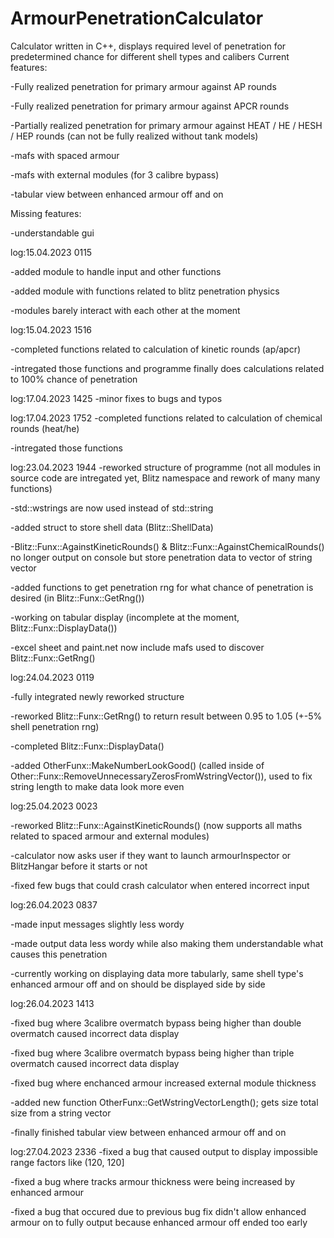 # ArmourPenetrationCalculator
Calculator written in C++, displays required level of penetration for predetermined chance for different shell types and calibers
Current features:

-Fully realized penetration for primary armour against AP rounds

-Fully realized penetration for primary armour against APCR rounds

-Partially realized penetration for primary armour against HEAT / HE / HESH / HEP  rounds (can not be fully realized without tank models)

-mafs with spaced armour

-mafs with external modules (for 3 calibre bypass)

-tabular view between enhanced armour off and on


Missing features:

-understandable gui



log:15.04.2023 0115

-added module to handle input and other functions

-added module with functions related to blitz penetration physics

-modules barely interact with each other at the moment



log:15.04.2023 1516

-completed functions related to calculation of kinetic rounds (ap/apcr)

-intregated those functions and programme finally does calculations related to 100% chance of penetration



log:17.04.2023 1425
-minor fixes to bugs and typos



log:17.04.2023 1752
-completed functions related to calculation of chemical rounds (heat/he)

-intregated those functions



log:23.04.2023 1944
-reworked structure of programme (not all modules in source code are intregated yet, Blitz namespace and rework of many many functions)

-std::wstrings are now used instead of std::string

-added struct to store shell data (Blitz::ShellData)

-Blitz::Funx::AgainstKineticRounds() & Blitz::Funx::AgainstChemicalRounds() no longer output on console but store penetration data to vector of string vector 

-added functions to get penetration rng for what chance of penetration is desired (in Blitz::Funx::GetRng())

-working on tabular display (incomplete at the moment, Blitz::Funx::DisplayData())

-excel sheet and paint.net now include mafs used to discover Blitz::Funx::GetRng()



log:24.04.2023 0119

-fully integrated newly reworked structure

-reworked Blitz::Funx::GetRng() to return result between 0.95 to 1.05 (+-5% shell penetration rng)

-completed Blitz::Funx::DisplayData()

-added OtherFunx::MakeNumberLookGood() (called inside of Other::Funx::RemoveUnnecessaryZerosFromWstringVector()), used to fix string length to make data look more even



log:25.04.2023 0023

-reworked Blitz::Funx::AgainstKineticRounds() (now supports all maths related to spaced armour and external modules)

-calculator now asks user if they want to launch armourInspector or BlitzHangar before it starts or not

-fixed few bugs that could crash calculator when entered incorrect input



log:26.04.2023 0837

-made input messages slightly less wordy

-made output data less wordy while also making them understandable what causes this penetration

-currently working on displaying data more tabularly, same shell type's enhanced armour off and on should be displayed side by side 



log:26.04.2023 1413

-fixed bug where 3calibre overmatch bypass being higher than double overmatch caused incorrect data display

-fixed bug where 3calibre overmatch bypass being higher than triple overmatch caused incorrect data display

-fixed bug where enchanced armour increased external module thickness

-added new function OtherFunx::GetWstringVectorLength(); gets size total size from a string vector

-finally finished tabular view between enhanced armour off and on



log:27.04.2023 2336
-fixed a bug that caused output to display impossible range factors like (120, 120]

-fixed a bug where tracks armour thickness were being increased by enhanced armour

-fixed a bug that occured due to previous bug fix didn't allow enhanced armour on to fully output because enhanced armour off ended too early

